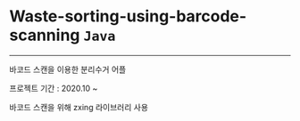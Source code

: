 # Waste-sorting-using-barcode-scanning ```Java```
---
바코드 스캔을 이용한 분리수거 어플

프로젝트 기간 : 2020.10 ~

바코드 스캔을 위해 zxing 라이브러리 사용
